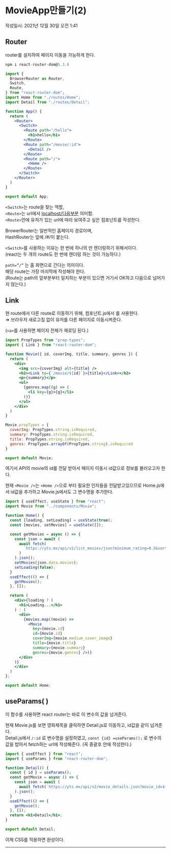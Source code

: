 # MovieApp만들기(2)
작성일시: 2021년 12월 30일 오전 1:41

## Router

router를 설치하여 페이지 이동을 가능하게 한다.

```jsx
npm i react-router-dom@5.3.0
```

```jsx
import {
  BrowserRouter as Router,
  Switch,
  Route,
} from "react-router-dom";
import Home from "./routes/Home";
import Detail from "./routes/Detail";

function App() {
  return (
    <Router>
      <Switch>
        <Route path="/hello">
          <h1>hello</h1>
        </Route>
        <Route path="/movie/:id">
          <Detail />
        </Route>
        <Route path="/">
          <Home />
        </Route>
      </Switch>
    </Router>
  )
}

export default App;
```

`<Switch>`는 route을 찾는 역할,<br/>
`<Route>`는 url에서 [localhost/다음부분](http://localhost/다음부분) 의미함.<br/>
`<Route>`안에 유저가 있는 url에 따라 보여주고 싶은 컴포넌트를 작성한다.

BrowerRouter는 일반적인 홈페이지 경로이며,<br/>
HashRouter는 앞에 /#/이 붙는다.

`<Switch>`를 사용하는 이유는 한 번에 하나의 <Route>만 렌더링하기 위해서이다.<br/>
(react는 두 개의 route도 한 번에 렌더링 하는 것이 가능하다.)

`path=”/”` 는 홈 화면으로 간다는 의미이다.<br/>
해당 route는 가장 마지막에 작성해야 한다.<br/>
(Route는 path의 앞부분부터 일치하는 부분이 있으면 거기서 OK하고 다음으로 넘어가지 않는다.)

## Link

현 route에서 다른 route로 이동하기 위해,
컴포넌트.js에서 <Link />를 사용한다.<br/>
⇒ 브라우저 새로고침 없이 유저를 다른 페이지로 이동시켜준다.

(`<a>`를 사용하면 페이지 전체가 재로딩 된다.)

```jsx
import PropTypes from "prop-types";
import { Link } from "react-router-dom";

function Movie({ id, coverImg, title, summary, genres }) {
  return (
    <div>
      <img src={coverImg} alt={title} />
      <h2><Link to={`/movie/${id}`}>{title}</Link></h2>
      <p>{summary}</p>
      <ul>
        {genres.map((g) => (
          <li key={g}>{g}</li>
        ))}
      </ul>
    </div>
  )
}

Movie.propTypes = {
  coverImg: PropTypes.string.isRequired,
  summary: PropTypes.string.isRequired,
  title: PropTypes.string.isRequired,
  genres: PropTypes.arrayOf(PropTypes.string).isRequired
}

export default Movie;
```

여기서 API의 movie의 id를 전달 받아서 페이지 이동시 id값으로 정보를 불러오고자 한다.

현재 `<Movie />`는 `<Home />`으로 부터 필요한 인자들을 전달받고있으므로 Home.js에서 id값을 추가하고 Movie.js에서도 그 변수명을 추가한다.

```jsx
import { useEffect, useState } from "react";
import Movie from "../components/Movie";

function Home() {
  const [loading, setLoading] = useState(true);
  const [movies, setMovies] = useState([]);

  const getMovies = async () => {
    const json = await (
      await fetch(
        `https://yts.mx/api/v2/list_movies/json?minimum_rating=8.5&sort_by=year`
      )
    ).json();
    setMovies(json.data.movies);
    setLoading(false);
  }
  useEffect(() => {
    getMovies();
  }, []);

  return (
    <div>{loading ? (
      <h1>Loading...</h1>
    ) : (
      <div>
        {movies.map((movie) =>
          <Movie
            key={movie.id}
            id={movie.id}
            coverImg={movie.medium_cover_image}
            title={movie.title}
            summary={movie.summary}
            genres={movie.genres} />)}
      </div>
    )}
    </div>
  )
};

export default Home;
```

## useParams( )

이 함수를 사용하면 react router는 바로 이 변수의 값을 넘겨준다.

현재 Movie.js를 보면 영화제목을 클릭하면 Detail.js로 이동하고, id값을 같이 넘겨준다.<br/>
Detail.js에서 `/:id` 로 변수명을 설정하였고,
`const {id} =useParams();` 로 변수의 값을 밥아서 fetch하는 url에 작성해준다. (꼭 중괄호 안에 작성한다.)

```jsx
import { useEffect } from "react";
import { useParams } from "react-router-dom";

function Detail() {
  const { id } = useParams();
  const getMovie = async () => {
    const json = await (
      await fetch(`https://yts.mx/api/v2/movie_details.json?movie_id=${id}`)
    ).json();
  }
  useEffect(() => {
    getMovie();
  }, []);
  return <h1>Detail</h1>;
}

export default Detail;
```

이제 CSS를 적용하면 완성이다.

---
